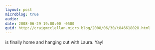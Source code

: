 ```yaml
---
layout: post
microblog: true
audio: 
date: 2008-06-29 19:00:00 -0500
guid: http://craigmcclellan.micro.blog/2008/06/30/t846618028.html
---
```

is finally home and hanging out with Laura.  Yay!
